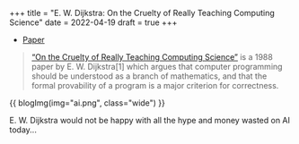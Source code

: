 +++
title = "E. W. Dijkstra: On the Cruelty of Really Teaching Computing Science"
date = 2022-04-19
draft = true 
+++

- [Paper](https://www.cs.utexas.edu/~EWD/transcriptions/EWD10xx/EWD1036.html)

> [“On the Cruelty of Really Teaching Computing Science”](https://en.wikipedia.org/wiki/On_the_Cruelty_of_Really_Teaching_Computer_Science) is a 1988 paper by E. W. Dijkstra[1] which argues that computer programming should be understood as a branch of mathematics, and that the formal provability of a program is a major criterion for correctness.

{{ blogImg(img="ai.png", class="wide") }}

E. W. Dijkstra would not be happy with all the hype and money wasted on AI today...

